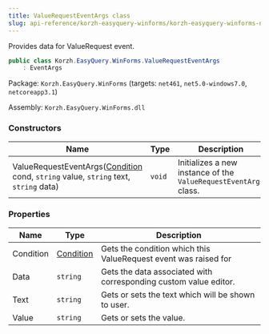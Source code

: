 ```yaml
---
title: ValueRequestEventArgs class
slug: api-reference/korzh-easyquery-winforms/korzh-easyquery-winforms-namespace/valuerequesteventargs-class
---
```

Provides data for ValueRequest event.
```csharp
public class Korzh.EasyQuery.WinForms.ValueRequestEventArgs
    : EventArgs

```
Package: `Korzh.EasyQuery.WinForms` (targets: `net461`, `net5.0-windows7.0`, `netcoreapp3.1`)

Assembly: `Korzh.EasyQuery.WinForms.dll`

### Constructors

| Name | Type | Description | 
| --- | --- | --- | 
| ValueRequestEventArgs([Condition](api-reference/korzh-easyquery/korzh-easyquery-namespace/condition-class) cond, `string` value, `string` text, `string` data) | `void` | Initializes a new instance of the `ValueRequestEventArgs` class. | 


### Properties

| Name | Type | Description | 
| --- | --- | --- | 
| Condition | [Condition](api-reference/korzh-easyquery/korzh-easyquery-namespace/condition-class) | Gets the condition which this ValueRequest event was raised for | 
| Data | `string` | Gets the data associated with corresponding custom value editor. | 
| Text | `string` | Gets or sets the text which will be shown to user. | 
| Value | `string` | Gets or sets the value. |